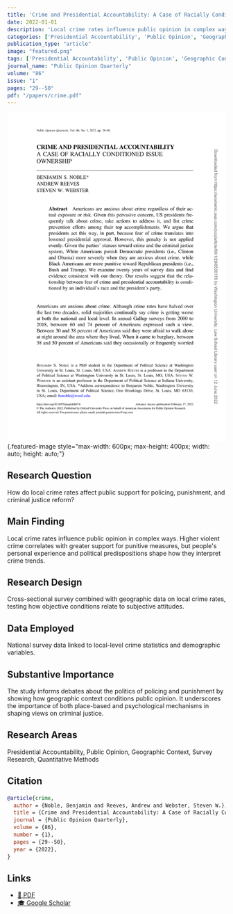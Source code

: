 ```yaml
---
title: 'Crime and Presidential Accountability: A Case of Racially Conditioned Issue Ownership'
date: 2022-01-01
description: 'Local crime rates influence public opinion in complex ways. Higher violent crime correlates with greater support for punitive measures, but people''s personal experience and political predispositions shape how they interpret crime trends.'
categories: ['Presidential Accountability', 'Public Opinion', 'Geographic Context', 'Survey Research', 'Quantitative Methods']
publication_type: "article"
image: "featured.png"
tags: ['Presidential Accountability', 'Public Opinion', 'Geographic Context', 'Survey Research', 'Quantitative Methods']
journal_name: "Public Opinion Quarterly"
volume: "86"
issue: "1"
pages: "29--50"
pdf: "/papers/crime.pdf"
---
```


![](featured.png){.featured-image style="max-width: 600px; max-height: 400px; width: auto; height: auto;"}

## Research Question

How do local crime rates affect public support for policing, punishment, and criminal justice reform?

## Main Finding

Local crime rates influence public opinion in complex ways. Higher violent crime correlates with greater support for punitive measures, but people's personal experience and political predispositions shape how they interpret crime trends.

## Research Design

Cross-sectional survey combined with geographic data on local crime rates, testing how objective conditions relate to subjective attitudes.

## Data Employed

National survey data linked to local-level crime statistics and demographic variables.

## Substantive Importance

The study informs debates about the politics of policing and punishment by showing how geographic context conditions public opinion. It underscores the importance of both place-based and psychological mechanisms in shaping views on criminal justice.

## Research Areas

Presidential Accountability, Public Opinion, Geographic Context, Survey Research, Quantitative Methods

## Citation

```bibtex
@article{crime,
  author = {Noble, Benjamin and Reeves, Andrew and Webster, Steven W.},
  title = {Crime and Presidential Accountability: A Case of Racially Conditioned Issue Ownership},
  journal = {Public Opinion Quarterly},
  volume = {86},
  number = {1},
  pages = {29--50},
  year = {2022},
}
```

## Links

- [📄 PDF](/papers/crime.pdf)
- [🎓 Google Scholar](https://scholar.google.com/scholar?q=Crime%20and%20Presidential%20Accountability%3A%20A%20Case%20of%20Racially%20Conditioned%20Issue%20Ownership)